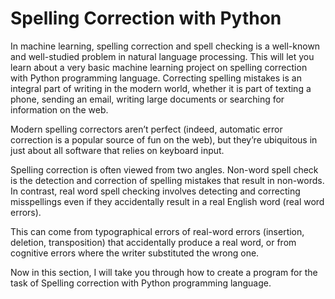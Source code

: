 # Spelling Correction with Python
In machine learning, spelling correction and spell checking is a well-known and well-studied problem in natural language processing. This will let you learn about a very basic machine learning project on spelling correction with Python programming language.
Correcting spelling mistakes is an integral part of writing in the modern world, whether it is part of texting a phone, sending an email, writing large documents or searching for information on the web.

Modern spelling correctors aren’t perfect (indeed, automatic error correction is a popular source of fun on the web), but they’re ubiquitous in just about all software that relies on keyboard input.

Spelling correction is often viewed from two angles. Non-word spell check is the detection and correction of spelling mistakes that result in non-words. In contrast, real word spell checking involves detecting and correcting misspellings even if they accidentally result in a real English word (real word errors).

This can come from typographical errors of real-word errors (insertion, deletion, transposition) that accidentally produce a real word, or from cognitive errors where the writer substituted the wrong one.

Now in this section, I will take you through how to create a program for the task of Spelling correction with Python programming language.
